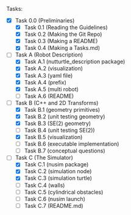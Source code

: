 Tasks:

- [x] Task 0.0 (Preliminaries)
    - [x] Task 0.1 (Reading the Guidelines) 
    - [x] Task 0.2 (Making the Git Repo) 
    - [x] Task 0.3 (Making a README) 
    - [x] Task 0.4 (Making a Tasks.md) 
- [ ] Task A (Robot Description) 
    - [x] Task A.1 (nutturtle_description package) 
    - [x] Task A.2 (visualization) 
    - [x] Task A.3 (yaml file) 
    - [x] Task A.4 (prefix) 
    - [x] Task A.5 (multi robot) 
    - [ ] Task A.6 (README) 
- [ ] Task B (C++ and 2D Transforms) 
    - [x] Task B.1 (geometry primitives) 
    - [x] Task B.2 (unit testing geometry) 
    - [x] Task B.3 (SE(2) geometry) 
    - [ ] Task B.4 (unit testing SE(2)) 
    - [x] Task B.5 (visualization) 
    - [ ] Task B.6 (executable implementation)
    - [ ] Task B.7 (conceptual questions)
- [ ] Task C (The Simulator) 
    - [x] Task C.1 (nusim package) 
    - [x] Task C.2 (simulation node) 
    - [x] Task C.3 (simulation turtle) 
    - [ ] Task C.4 (walls) 
    - [ ] Task C.5 (cylindrical obstacles) 
    - [ ] Task C.6 (nusim launch) 
    - [ ] Task C.7 (README.md)
